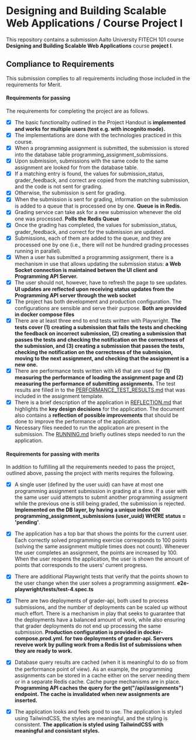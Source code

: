 # Designing and Building Scalable Web Applications / Course Project I

This repository contains a submission Aalto University FITECH 101 course **Designing and Building Scalable Web Applications** course **project I**.

## Compliance to Requirements

This submission complies to all requirements including those included in the requirements for Merit.

#### Requirements for passing

The requirements for completing the project are as follows.

- [x] The basic functionality outlined in the Project Handout is **implemented and works for multiple users (test e.g. with incognito mode).**
- [x] The implementations are done with the technologies practiced in this course.
- [x] When a programming assignment is submitted, the submission is stored into the database table programming_assignment_submissions.
- [x] Upon submission, submissions with the same code to the same assignment are looked for from the database table.
- [x] If a matching entry is found, the values for submission_status, grader_feedback, and correct are copied from the matching submission, and the code is not sent for grading.
- [x] Otherwise, the submission is sent for grading.
- [x] When the submission is sent for grading, information on the submission is added to a queue that is processed one by one. **Queue is in Redis.**
- [x] Grading service can take ask for a new submission whenever the old one was processed. **Polls the Redis Queue**
- [x] Once the grading has completed, the values for submission_status, grader_feedback, and correct for the submission are updated.
- [x] Submissions, each of them are added to the queue, and they are processed one by one (i.e., there will not be hundred grading processes running in parallel).
- [x] When a user has submitted a programming assignment, there is a mechanism in use that allows updating the submission status: **a Web Socket connection is maintained betwen the UI client and Programming API Server.** 
- [x] The user should not, however, have to refresh the page to see updates. **UI updates are reflected upon receiving status updates from the Programming API server through the web socket**
- [x] The project has both development and production configuration. The configurations are sensible and serve their purpose. **Both are provided in docker compose files**
- [x] There are at least three end to end tests written with Playwright. **The tests cover (1) creating a submission that fails the tests and checking the feedback on incorrect submission, (2) creating a submission that passes the tests and checking the notification on the correctness of the submission, and (3) creating a submission that passes the tests, checking the notification on the correctness of the submission, moving to the next assignment, and checking that the assignment is a new one.**
- [x] There are performance tests written with k6 that are used for **(1) measuring the performance of loading the assignment page and (2) measuring the performance of submitting assignments.** The test results are filled in to the [PERFORMANCE_TEST_RESULTS.md](PERFORMANCE_TEST_RESULTS.md) that was included in the assignment template.
- [x] There is a brief description of the application in [REFLECTION.md](REFLECTION.md) that highlights the **key design decisions** for the application. The document also contains a **reflection of possible improvements** that should be done to improve the performance of the application.
- [x] Necessary files needed to run the application are present in the submission. The [RUNNING.md](RUNNING.md) briefly outlines steps needed to run the application.

#### Requirements for passing with merits

In addition to fulfilling all the requirements needed to pass the project, outlined above, passing the project with merits requires the following.

- [x] A single user (defined by the user uuid) can have at most one programming assignment submission in grading at a time. If a user with the same user uuid attempts to submit another programming assigment while the previous one is still being graded, the submission is rejected. **Implemented on the DB layer, by having a unique index ON programming_assignment_submissions (user_uuid)
WHERE status = 'pending'**.
- [x] The application has a top bar that shows the points for the current user. Each correctly solved programming exercise corresponds to 100 points (solving the same assignment multiple times does not count). Whenever the user completes an assignment, the points are increased by 100. When the user reopens the application, the user is shown the amount of points that corresponds to the users' current progress.
- [x] There are additional Playwright tests that verify that the points shown to the user change when the user solves a programming assignment. **e2e-playwright/tests/test-4.spec.ts**
- [x] There are two deployments of grader-api, both used to process submissions, and the number of deployments can be scaled up without much effort. There is a mechanism in play that seeks to guarantee that the deployments have a balanced amount of work, while also ensuring that grader deployments do not end up processing the same submission. **Production configuration is provided in docker-compose.prod.yml. for two deployments of grader-api. Servers reveive work by pulling work from a Redis list of submissions when they are ready to work.**
- [x] Database query results are cached (when it is meaningful to do so from the performance point of view). As an example, the programming assignments can be stored in a cache either on the server needing them or in a separate Redis cache. Cache purge mechanisms are in place. **Programming API caches the query for the get("/api/assignments") endpoint. **The cache is invalidated when new assignments are inserted.****
- [x] The application looks and feels good to use. The application is styled using TailwindCSS, the styles are meaningful, and the styling is consistent. **The application is styled using TailwindCSS with meaningful and consistant styles.**

